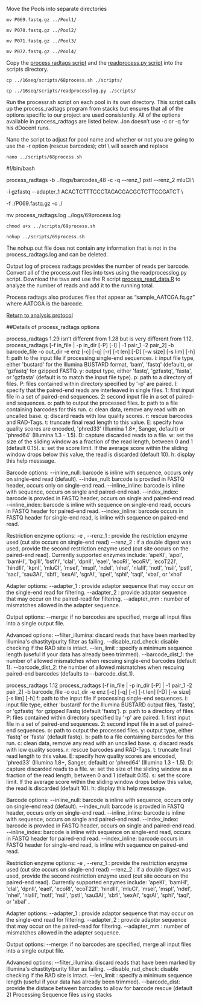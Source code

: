 Move the Pools into separate directories

`mv P069.fastq.gz ../Pool1/`

`mv P070.fastq.gz ../Pool2/`

`mv P071.fastq.gz ../Pool3/`

`mv P072.fastq.gz ../Pool4/`

Copy the [process radtags script](https://github.com/stuartmichelle/Genetics/blob/master/code/processr.sh) and the [readprocess.py script](https://github.com/stuartmichelle/Genetics/blob/master/code/readprocesslog.py) into the scripts directory.

`cp ../16seq/scripts/68process.sh ./scripts/`

`cp ../16seq/scripts/readprocesslog.py ./scripts/`

Run the processr.sh script on each pool in its own directory. This script calls up the process_radtags program from stacks but ensures that all of the options specific to our project are used consistently.  All of the options available in process_radtags are listed below. Jon doesn’t use -c or -q for his dDocent runs.

Nano the script to adjust for pool name and whether or not you are going to use the -r option (rescue barcodes); ctrl \ will search and replace

`nano ../scripts/68process.sh`

\#!/bin/bash

process_radtags -b ../logs/barcodes_48 -c -q --renz_1 pstI --renz_2 mluCI \

-i gzfastq --adapter_1 ACACTCTTTCCCTACACGACGCTCTTCCGATCT \

-f ./P069.fastq.gz -o ./

mv process_radtags.log ../logs/69process.log

`chmod u+x ../scripts/69process.sh`

`nohup ../scripts/69process.sh`

The nohup.out file does not contain any information that is not in the process_radtags.log and can be deleted.

Output log of process radtags provides the number of reads per barcode.  Convert all of the process.out files into tsvs using the readprocesslog.py script.  Download the tsvs and use the R script [process_read_data.R](https://github.com/stuartmichelle/Genetics/blob/master/code/process_read_data.R) to analyze the number of reads and add it to the running total.


Process radtags also produces files that appear as “sample_AATCGA.fq.gz” where AATCGA is the barcode.

[Return to analysis protocol](./hiseq_ddocent.md)

##Details of process_radtags options

process_radtags 1.29 isn’t different from 1.28 but is very different from 1.12.
process_radtags [-f in_file | -p in_dir [-P] [-I] | -1 pair_1 -2 pair_2] -b barcode_file -o out_dir -e enz [-c] [-q] [-r] [-t len] [-D] [-w size] [-s lim] [-h]
  f: path to the input file if processing single-end sequences.
  i: input file type, either 'bustard' for the Illumina BUSTARD format, 'bam', 'fastq' (default), or 'gzfastq' for gzipped FASTQ.
  y: output type, either 'fastq', 'gzfastq', 'fasta', or 'gzfasta' (default is to match the input file type).
  p: path to a directory of files.
  P: files contained within directory specified by '-p' are paired.
  I: specify that the paired-end reads are interleaved in single files.
  1: first input file in a set of paired-end sequences.
  2: second input file in a set of paired-end sequences.
  o: path to output the processed files.
  b: path to a file containing barcodes for this run.
  c: clean data, remove any read with an uncalled base.
  q: discard reads with low quality scores.
  r: rescue barcodes and RAD-Tags.
  t: truncate final read length to this value.
  E: specify how quality scores are encoded, 'phred33' (Illumina 1.8+, Sanger, default) or 'phred64' (Illumina 1.3 - 1.5).
  D: capture discarded reads to a file.
  w: set the size of the sliding window as a fraction of the read length, between 0 and 1 (default 0.15).
  s: set the score limit. If the average score within the sliding window drops below this value, the read is discarded (default 10).
  h: display this help messsage.

  Barcode options:
    --inline_null:   barcode is inline with sequence, occurs only on single-end read (default).
    --index_null:    barcode is provded in FASTQ header, occurs only on single-end read.
    --inline_inline: barcode is inline with sequence, occurs on single and paired-end read.
    --index_index:   barcode is provded in FASTQ header, occurs on single and paired-end read.
    --inline_index:  barcode is inline with sequence on single-end read, occurs in FASTQ header for paired-end read.
    --index_inline:  barcode occurs in FASTQ header for single-end read, is inline with sequence on paired-end read.

  Restriction enzyme options:
    -e <enz>, --renz_1 <enz>: provide the restriction enzyme used (cut site occurs on single-end read)
    --renz_2 <enz>: if a double digest was used, provide the second restriction enzyme used (cut site occurs on the paired-end read).
    Currently supported enzymes include:
      'apeKI', 'apoI', 'bamHI', 'bgIII', 'bstYI', 'claI', 'dpnII', 'eaeI',
      'ecoRI', 'ecoRV', 'ecoT22I', 'hindIII', 'kpnI', 'mluCI', 'mseI', 'mspI',
      'ndeI', 'nheI', 'nlaIII', 'notI', 'nsiI', 'pstI', 'sacI', 'sau3AI',
      'sbfI', 'sexAI', 'sgrAI', 'speI', 'sphI', 'taqI', 'xbaI', or 'xhoI'

  Adapter options:
    --adapter_1 <sequence>: provide adaptor sequence that may occur on the single-end read for filtering.
    --adapter_2 <sequence>: provide adaptor sequence that may occur on the paired-read for filtering.
      --adapter_mm <mismatches>: number of mismatches allowed in the adapter sequence.

  Output options:
    --merge: if no barcodes are specified, merge all input files into a single output file.

  Advanced options:
    --filter_illumina: discard reads that have been marked by Illumina's chastity/purity filter as failing.
    --disable_rad_check: disable checking if the RAD site is intact.
    --len_limit <limit>: specify a minimum sequence length (useful if your data has already been trimmed).
    --barcode_dist_1: the number of allowed mismatches when rescuing single-end barcodes (default 1).
    --barcode_dist_2: the number of allowed mismatches when rescuing paired-end barcodes (defaults to --barcode_dist_1).

process_radtags 1.12
process_radtags [-f in_file | -p in_dir [-P] | -1 pair_1 -2 pair_2] -b barcode_file -o out_dir -e enz [-c] [-q] [-r] [-t len] [-D] [-w size] [-s lim] [-h]
  f: path to the input file if processing single-end sequences.
  i: input file type, either 'bustard' for the Illumina BUSTARD output files, 'fastq', or 'gzfastq' for gzipped Fastq (default 'fastq').
  p: path to a directory of files.
  P: files contained within directory specified by '-p' are paired.
  1: first input file in a set of paired-end sequences.
  2: second input file in a set of paired-end sequences.
  o: path to output the processed files.
  y: output type, either 'fastq' or 'fasta' (default fastq).
  b: path to a file containing barcodes for this run.
  c: clean data, remove any read with an uncalled base.
  q: discard reads with low quality scores.
  r: rescue barcodes and RAD-Tags.
  t: truncate final read length to this value.
  E: specify how quality scores are encoded, 'phred33' (Illumina 1.8+, Sanger, default) or 'phred64' (Illumina 1.3 - 1.5).
  D: capture discarded reads to a file.
  w: set the size of the sliding window as a fraction of the read length, between 0 and 1 (default 0.15).
  s: set the score limit. If the average score within the sliding window drops below this value, the read is discarded (default 10).
  h: display this help messsage.

  Barcode options:
    --inline_null:   barcode is inline with sequence, occurs only on single-end read (default).
    --index_null:    barcode is provded in FASTQ header, occurs only on single-end read.
    --inline_inline: barcode is inline with sequence, occurs on single and paired-end read.
    --index_index:   barcode is provded in FASTQ header, occurs on single and paired-end read.
    --inline_index:  barcode is inline with sequence on single-end read, occurs in FASTQ header for paired-end read.
    --index_inline:  barcode occurs in FASTQ header for single-end read, is inline with sequence on paired-end read.

  Restriction enzyme options:
    -e <enz>, --renz_1 <enz>: provide the restriction enzyme used (cut site occurs on single-end read)
    --renz_2 <enz>: if a double digest was used, provide the second restriction enzyme used (cut site occurs on the paired-end read).
    Currently supported enzymes include:
      'apeKI', 'bamHI', 'claI', 'dpnII', 'eaeI', 'ecoRI',
      'ecoT22I', 'hindIII', 'mluCI', 'mseI', 'mspI', 'ndeI',
      'nheI', 'nlaIII', 'notI', 'nsiI', 'pstI', 'sau3AI',
      'sbfI', 'sexAI', 'sgrAI', 'sphI', 'taqI', or 'xbaI'
      .

  Adapter options:
    --adapter_1 <sequence>: provide adaptor sequence that may occur on the single-end read for filtering.
    --adapter_2 <sequence>: provide adaptor sequence that may occur on the paired-read for filtering.
      --adapter_mm <mismatches>: number of mismatches allowed in the adapter sequence.

  Output options:
    --merge: if no barcodes are specified, merge all input files into a single output file.

  Advanced options:
    --filter_illumina: discard reads that have been marked by Illumina's chastity/purity filter as failing.
    --disable_rad_check: disable checking if the RAD site is intact.
    --len_limit <limit>: specify a minimum sequence length (useful if your data has already been trimmed).
    --barcode_dist: provide the distace between barcodes to allow for barcode rescue (default 2)
Processing Sequence files using stacks
